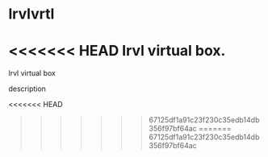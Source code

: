 # lrvlvrtl
<<<<<<< HEAD
lrvl virtual box.
=======
lrvl virtual box

description

<<<<<<< HEAD
>>>>>>> 67125df1a91c23f230c35edb14db356f97bf64ac
=======
>>>>>>> 67125df1a91c23f230c35edb14db356f97bf64ac
